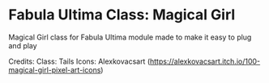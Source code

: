 # Fabula Ultima Class: Magical Girl
Magical Girl class for Fabula Ultima module made to make it easy to plug and play

Credits:
Class: Tails
Icons: Alexkovacsart (https://alexkovacsart.itch.io/100-magical-girl-pixel-art-icons)

